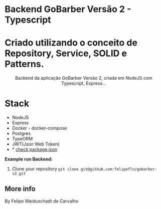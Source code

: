 # Backend GoBarber Versão 2 - Typescript

# Criado utilizando o conceito de Repository, Service, SOLID e Patterns.

<p align="center">
Backend da aplicação GoBarber Versão 2, criada em NodeJS com Typescript, Express...

# Stack

- NodeJS
- Express
- Docker - docker-compose
- Postgres
- TypeORM
- JWT(Json Web Token)
- \* [check package.json](/package.json)

**Example run Backend:**

1. Clone your repository `git clone git@github.com:felipefln/gobarber-v2.git`

## More info

By Felipe Weiduschadt de Carvalho
